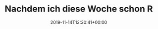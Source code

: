 ---
retweeted: false
source: <a href="https://mobile.twitter.com" rel="nofollow">Twitter Web App</a>
entities:
  hashtags: []
  symbols: []
  user_mentions: []
  urls:
  - url: https://t.co/swNIaVU7Bl
    expanded_url: https://twitter.com/RATM/status/1190310485930979329
    display_url: twitter.com/RATM/status/11…
    indices:
    - '128'
    - '151'
display_text_range:
- '0'
- '151'
favorite_count: '3'
id_str: '1194970909750255616'
truncated: false
retweet_count: '0'
id: '1194970909750255616'
possibly_sensitive: false
created_at: Thu Nov 14 13:30:41 +0000 2019
favorited: false
full_text: 'Nachdem ich diese Woche schon Refused über die Bühne stolpern sah, habe
  ich milde Hoffnung dass das hier eine bessere Idee ist:'
lang: de
quote_url: https://twitter.com/RATM/status/1190310485930979329
tags:
- pesos:twitter
date: '2019-11-14T13:30:41+00:00'
src: https://twitter.com/bascht/status/1194970909750255616
original_url: https://twitter.com/bascht/status/1194970909750255616
type: twitter_tweet
text: 'Nachdem ich diese Woche schon Refused über die Bühne stolpern sah, habe ich
  milde Hoffnung dass das hier eine bessere Idee ist:'
title: Nachdem ich diese Woche schon R

---